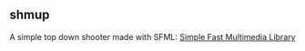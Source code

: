## shmup

A simple top down shooter made with SFML: [Simple Fast Multimedia Library](https://www.sfml-dev.org/index.php)